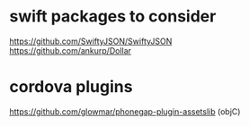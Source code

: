 # swift packages to consider
https://github.com/SwiftyJSON/SwiftyJSON
https://github.com/ankurp/Dollar

# cordova plugins
https://github.com/glowmar/phonegap-plugin-assetslib (objC)